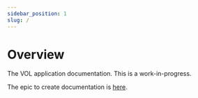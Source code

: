 ```yaml
---
sidebar_position: 1
slug: /
---
```


# Overview

The VOL application documentation. This is a work-in-progress.

The epic to create documentation is [here](https://dvsa.atlassian.net/browse/VOL-4970).
